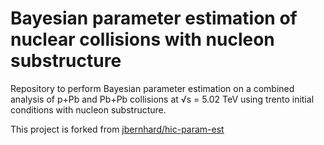 # Bayesian parameter estimation of nuclear collisions with nucleon substructure

Repository to perform Bayesian parameter estimation on a combined analysis of
p+Pb and Pb+Pb collisions at √s = 5.02 TeV using trento initial conditions with nucleon substructure.

This project is forked from [jbernhard/hic-param-est](https://github.com/jbernhard/hic-param-est)
